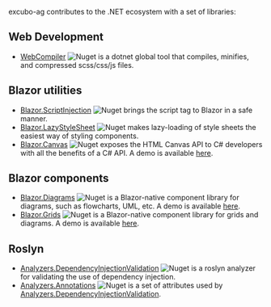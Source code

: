 <script type="text/javascript">
      // Single Page Apps for GitHub Pages
      // https://github.com/rafrex/spa-github-pages
      // Copyright (c) 2016 Rafael Pedicini, licensed under the MIT License
      // ----------------------------------------------------------------------
      // This script checks to see if a redirect is present in the query string
      // and converts it back into the correct url and adds it to the
      // browser's history using window.history.replaceState(...),
      // which won't cause the browser to attempt to load the new url.
      // When the single page app is loaded further down in this file,
      // the correct url will be waiting in the browser's history for
      // the single page app to route accordingly.
      (function (l) {
          if (l.search) {
              var q = {};
              l.search.slice(1).split('&').forEach(function (v) {
                  var a = v.split('=');
                  q[a[0]] = a.slice(1).join('=').replace(/~and~/g, '&');
              });
              if (q.p !== undefined) {
                  window.history.replaceState(null, null,
                      l.pathname.slice(0, -1) + (q.p || '') +
                      (q.q ? ('?' + q.q) : '') +
                      l.hash
                  );
              }
          }
      }(window.location))
  </script>
    
excubo-ag contributes to the .NET ecosystem with a set of libraries:

## Web Development

- [WebCompiler](https://github.com/excubo-ag/WebCompiler) ![Nuget](https://img.shields.io/nuget/v/Excubo.WebCompiler) is a dotnet global tool that compiles, minifies, and compressed scss/css/js files.

## Blazor utilities

- [Blazor.ScriptInjection](https://github.com/excubo-ag/Blazor.ScriptInjection) ![Nuget](https://img.shields.io/nuget/v/Excubo.Blazor.ScriptInjection) brings the script tag to Blazor in a safe manner.
- [Blazor.LazyStyleSheet](https://github.com/excubo-ag/Blazor.LazyStyleSheet) ![Nuget](https://img.shields.io/nuget/v/Excubo.Blazor.LazyStyleSheet) makes lazy-loading of style sheets the easiest way of styling components.
- [Blazor.Canvas](https://github.com/excubo-ag/Blazor.Canvas) ![Nuget](https://img.shields.io/nuget/v/Excubo.Blazor.Canvas) exposes the HTML Canvas API to C# developers with all the benefits of a C# API. A demo is available [here](https://excubo-ag.github.io/Blazor.Canvas/).

## Blazor components

- [Blazor.Diagrams](https://github.com/excubo-ag/Blazor.Diagrams) ![Nuget](https://img.shields.io/nuget/v/Excubo.Blazor.Diagrams) is a Blazor-native component library for diagrams, such as flowcharts, UML, etc. A demo is available [here](https://excubo-ag.github.io/Blazor.Diagrams/).
- [Blazor.Grids](https://github.com/excubo-ag/Blazor.Grids) ![Nuget](https://img.shields.io/nuget/v/Excubo.Blazor.Grids) is a Blazor-native component library for grids and diagrams. A demo is available [here](https://excubo-ag.github.io/Blazor.Grids/).

## Roslyn

- [Analyzers.DependencyInjectionValidation](https://github.com/excubo-ag/Analyzers.DependencyInjectionValidation) ![Nuget](https://img.shields.io/nuget/v/Excubo.Analyzers.DependencyInjectionValidation) is a roslyn analyzer for validating the use of dependency injection.
- [Analyzers.Annotations](https://github.com/excubo-ag/Analyzers.Annotations) ![Nuget](https://img.shields.io/nuget/v/Excubo.Analyzers.Annotations) is a set of attributes used by [Analyzers.DependencyInjectionValidation](https://github.com/excubo-ag/Analyzers.DependencyInjectionValidation).
